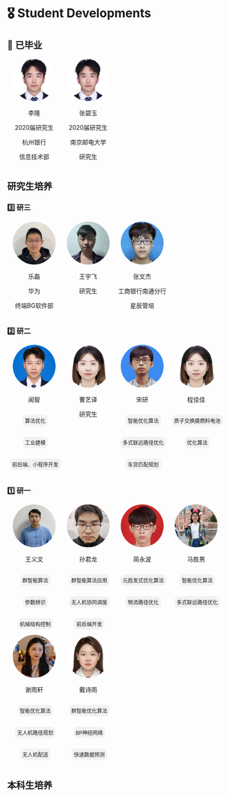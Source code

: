 # 🎖 Student Developments 

## 👔 已毕业
  
<div style="display: flex; flex-wrap: wrap;">  
  <!-- 第一个人 -->  
  <div style="width: 25%; text-align: center;">  
    <img src="./images/7/李隆.jpg" alt="李隆" style="border-radius: 50%; width: 100px; height: 100px;">  
    <p>李隆</p>  
    <p>2020届研究生</p>  
    <p>杭州银行</p>  
    <p> 信息技术部</p>  
  </div>  
    
  <!-- 第二个人， -->  
  <div style="width: 25%; text-align: center;">  
    <img src="./images/7/李隆.jpg" alt="张碧玉" style="border-radius: 50%; width: 100px; height: 100px;">  
    <p>张碧玉</p>  
    <p>2020届研究生</p>  
    <p>南京邮电大学</p>  
    <p>研究生</p>  
  </div>  
    
  <!-- 添加更多人，确保总数是4的倍数以便每行显示4个人 -->  
  <!-- ... -->
</div>

## 研究生培养

### 3️⃣ 研三
<div style="display: flex; flex-wrap: wrap;">  
  <!-- 第一个人 -->  
  <div style="width: 25%; text-align: center;">  
    <img src="./images/7/乐磊.jpg" alt="乐磊" style="border-radius: 50%; width: 100px; height: 100px;">  
    <p>乐磊</p>   
    <p>华为</p>  
    <p>终端BG软件部</p>  
  </div>  
    
  <!-- 第二个人， -->  
  <div style="width: 25%; text-align: center;">  
    <img src="./images/7/王宇飞.png" alt="王宇飞" style="border-radius: 50%; width: 100px; height: 100px;">  
    <p>王宇飞</p>    
    <p>研究生</p>  
  </div>  

  <div style="width: 25%; text-align: center;">  
    <img src="./images/7/张文杰.jpg" alt="张文杰" style="border-radius: 50%; width: 100px; height: 100px;">  
    <p>张文杰</p>
    <p>工商银行南通分行</p>  
    <p>星辰管培</p>  
  </div>
</div>

### 2️⃣ 研二
<div style="display: flex; flex-wrap: wrap;">  
  <!-- 第一个人 -->  
  <div style="width: 25%; text-align: center;">  
    <img src="./images/7/闻智.png" alt="闻智" style="border-radius: 50%; width: 100px; height: 100px;">  
    <p>闻智</p>   
    <p style="display: inline-block; padding: 5px 5px; background-color: #f2f2f2; border-radius: 10px; font-size: 12px; margin-left: 5px;">算法优化</p>  
    <p style="display: inline-block; padding: 5px 5px; background-color: #f2f2f2; border-radius: 10px; font-size: 12px; margin-left: 5px;">工业建模</p>  
    <p style="display: inline-block; padding: 5px 5px; background-color: #f2f2f2; border-radius: 10px; font-size: 12px; margin-left: 5px;">前后端、小程序开发</p>
  </div>  
    
  <!-- 第二个人， -->  
  <div style="width: 25%; text-align: center;">  
    <img src="./images/7/程佳佳.jpg" alt="曹艺译" style="border-radius: 50%; width: 100px; height: 100px;">  
    <p>曹艺译</p>    
    <p>研究生</p>  
  </div>  

  <div style="width: 25%; text-align: center;">  
    <img src="./images/7/宋研.jpg" alt="宋研" style="border-radius: 50%; width: 100px; height: 100px;">  
    <p>宋研</p>  
    <p style="display: inline-block; padding: 5px 5px; background-color: #f2f2f2; border-radius: 10px; font-size: 12px; margin-left: 5px;">智能优化算法</p>  
    <p style="display: inline-block; padding: 5px 5px; background-color: #f2f2f2; border-radius: 10px; font-size: 12px; margin-left: 5px;">多式联运路径优化</p>  
    <p style="display: inline-block; padding: 5px 5px; background-color: #f2f2f2; border-radius: 10px; font-size: 12px; margin-left: 5px;">车货匹配规划</p>
  </div>

   <div style="width: 25%; text-align: center;">  
    <img src="./images/7/程佳佳.jpg" alt="程佳佳" style="border-radius: 50%; width: 100px; height: 100px;">  
    <p>程佳佳</p>  
    <p style="display: inline-block; padding: 5px 5px; background-color: #f2f2f2; border-radius: 10px; font-size: 12px; margin-left: 5px;">质子交换膜燃料电池</p>  
    <p style="display: inline-block; padding: 5px 5px; background-color: #f2f2f2; border-radius: 10px; font-size: 12px; margin-left: 5px;">优化算法</p> 
  </div>
</div>

### 1️⃣ 研一
<div style="display: flex; flex-wrap: wrap;">  
  <!-- 第一个人 -->  
  <div style="width: 25%; text-align: center;">  
    <img src="./images/7/王义文.jpg" alt="王义文" style="border-radius: 50%; width: 100px; height: 100px;">  
    <p>王义文</p>   
    <p style="display: inline-block; padding: 5px 5px; background-color: #f2f2f2; border-radius: 10px; font-size: 12px; margin-left: 5px;">群智能算法</p>  
    <p style="display: inline-block; padding: 5px 5px; background-color: #f2f2f2; border-radius: 10px; font-size: 12px; margin-left: 5px;">参数辨识</p>  
    <p style="display: inline-block; padding: 5px 5px; background-color: #f2f2f2; border-radius: 10px; font-size: 12px; margin-left: 5px;">机械结构控制</p>
  </div>  
    
  <!-- 第二个人， -->  
  <div style="width: 25%; text-align: center;">  
    <img src="./images/7/孙君龙.jpg" alt="孙君龙" style="border-radius: 50%; width: 100px; height: 100px;">  
    <p>孙君龙</p>    
    <p style="display: inline-block; padding: 5px 5px; background-color: #f2f2f2; border-radius: 10px; font-size: 12px; margin-left: 5px;">群智能算法应用</p>  
    <p style="display: inline-block; padding: 5px 5px; background-color: #f2f2f2; border-radius: 10px; font-size: 12px; margin-left: 5px;">无人机协同调度</p>  
    <p style="display: inline-block; padding: 5px 5px; background-color: #f2f2f2; border-radius: 10px; font-size: 12px; margin-left: 5px;">前后端开发</p>
  </div>  

  <div style="width: 25%; text-align: center;">  
    <img src="./images/7/简永波.jpg" alt="简永波" style="border-radius: 50%; width: 100px; height: 100px;">  
    <p>简永波</p>  
    <p style="display: inline-block; padding: 5px 5px; background-color: #f2f2f2; border-radius: 10px; font-size: 12px; margin-left: 5px;">元启发式优化算法</p>  
    <p style="display: inline-block; padding: 5px 5px; background-color: #f2f2f2; border-radius: 10px; font-size: 12px; margin-left: 5px;">物流路径优化</p>
  </div>

   <div style="width: 25%; text-align: center;">  
    <img src="./images/7/马胜男.jpg" alt="马胜男" style="border-radius: 50%; width: 100px; height: 100px;">  
    <p>马胜男</p>  
    <p style="display: inline-block; padding: 5px 5px; background-color: #f2f2f2; border-radius: 10px; font-size: 12px; margin-left: 5px;">智能优化算法</p>  
    <p style="display: inline-block; padding: 5px 5px; background-color: #f2f2f2; border-radius: 10px; font-size: 12px; margin-left: 5px;">多式联运路径优化</p>
  </div>

   <div style="width: 25%; text-align: center;">  
    <img src="./images/7/谢雨轩.jpg" alt="谢雨轩" style="border-radius: 50%; width: 100px; height: 100px;">  
    <p>谢雨轩</p>  
    <p style="display: inline-block; padding: 5px 5px; background-color: #f2f2f2; border-radius: 10px; font-size: 12px; margin-left: 5px;">智能优化算法</p>  
    <p style="display: inline-block; padding: 5px 5px; background-color: #f2f2f2; border-radius: 10px; font-size: 12px; margin-left: 5px;">无人机路径规划</p>  
    <p style="display: inline-block; padding: 5px 5px; background-color: #f2f2f2; border-radius: 10px; font-size: 12px; margin-left: 5px;">无人机配送</p>
  </div>

   <div style="width: 25%; text-align: center;">  
    <img src="./images/7/戴诗雨.jpg" alt="戴诗雨" style="border-radius: 50%; width: 100px; height: 100px;">  
    <p>戴诗雨</p>  
    <p style="display: inline-block; padding: 5px 5px; background-color: #f2f2f2; border-radius: 10px; font-size: 12px; margin-left: 5px;">群智能优化算法</p>  
    <p style="display: inline-block; padding: 5px 5px; background-color: #f2f2f2; border-radius: 10px; font-size: 12px; margin-left: 5px;">BP神经网络</p>  
    <p style="display: inline-block; padding: 5px 5px; background-color: #f2f2f2; border-radius: 10px; font-size: 12px; margin-left: 5px;">快递数据预测</p>
  </div>
</div>

## 本科生培养